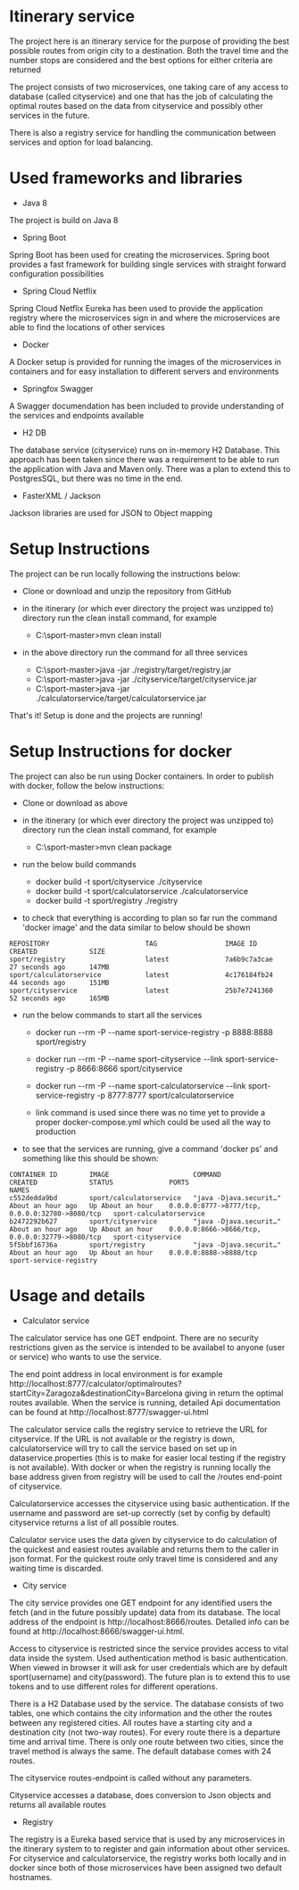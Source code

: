 # Itinerary service

The project here is an itinerary service for the purpose of providing the best possible routes from origin city to a destination. Both the travel time and the number stops are considered and the best options for either criteria are returned

The project consists of two microservices, one taking care of any access to database (called cityservice) and one that has the job of calculating the optimal routes based on the data from cityservice and possibly other services in the future.

There is also a registry service for handling the communication between services and option for load balancing.

# Used frameworks and libraries

- Java 8

The project is build on Java 8

- Spring Boot

Spring Boot has been used for creating the microservices. Spring boot provides a fast framework for building single services with straight forward configuration possibilities

- Spring Cloud Netflix

Spring Cloud Netflix Eureka has been used to provide the application registry where the microservices sign in and where the microservices are able to find the locations of other services

- Docker

A Docker setup is provided for running the images of the microservices in containers and for easy installation to different servers and environments

- Springfox Swagger

A Swagger documendation has been included to provide understanding of the services and endpoints available

- H2 DB

The database service (cityservice) runs on in-memory H2 Database. This approach has been taken since there was a requirement to be able to run the application with Java and Maven only. There was a plan to extend this to PostgresSQL, but there was no time in the end.

- FasterXML / Jackson

Jackson libraries are used for JSON to Object mapping

# Setup Instructions

The project can be run locally following the instructions below:

- Clone or download and unzip the repository from GitHub

- in the itinerary (or which ever directory the project was unzipped to) directory run the clean install command, for example
  - C:\sport-master>mvn clean install
  
- in the above directory run the command for all three services
  - C:\sport-master>java -jar ./registry/target/registry.jar
  - C:\sport-master>java -jar ./cityservice/target/cityservice.jar
  - C:\sport-master>java -jar ./calculatorservice/target/calculatorservice.jar
  
That's it! Setup is done and the projects are running!

# Setup Instructions for docker

The project can also be run using Docker containers. In order to publish with docker, follow the below instructions:

- Clone or download as above

- in the itinerary (or which ever directory the project was unzipped to) directory run the clean install command, for example
  - C:\sport-master>mvn clean package
  
- run the below build commands
  - docker build -t sport/cityservice ./cityservice
  - docker build -t sport/calculatorservice ./calculatorservice
  - docker build -t sport/registry ./registry
  
- to check that everything is according to plan so far run the command 'docker image' and the data similar to below should be shown

```
REPOSITORY                        TAG                 IMAGE ID            CREATED             SIZE
sport/registry                    latest              7a6b9c7a3cae        27 seconds ago      147MB
sport/calculatorservice           latest              4c176184fb24        44 seconds ago      151MB
sport/cityservice                 latest              25b7e7241360        52 seconds ago      165MB
```

- run the below commands to start all the services
  - docker run --rm -P --name sport-service-registry -p 8888:8888 sport/registry
  - docker run --rm -P --name sport-cityservice --link sport-service-registry -p 8666:8666 sport/cityservice
  - docker run --rm -P --name sport-calculatorservice --link sport-service-registry -p 8777:8777 sport/calculatorservice
  
  - link command is used since there was no time yet to provide a proper docker-compose.yml which could be used all the way to production
  
- to see that the services are running, give a command 'docker ps' and something like this should be shown:

```
CONTAINER ID        IMAGE                     COMMAND                  CREATED             STATUS              PORTS                                             NAMES
c552dedda9bd        sport/calculatorservice   "java -Djava.securit…"   About an hour ago   Up About an hour    0.0.0.0:8777->8777/tcp, 0.0.0.0:32780->8080/tcp   sport-calculatorservice
b2472292b627        sport/cityservice         "java -Djava.securit…"   About an hour ago   Up About an hour    0.0.0.0:8666->8666/tcp, 0.0.0.0:32779->8080/tcp   sport-cityservice
5f5bbf16736a        sport/registry            "java -Djava.securit…"   About an hour ago   Up About an hour    0.0.0.0:8888->8888/tcp                            sport-service-registry

```

# Usage and details

- Calculator service

The calculator service has one GET endpoint. There are no security restrictions given as the service is intended to be availabel to anyone (user or service) who wants to use the service.

The end point address in local environment is for example http://localhost:8777/calculator/optimalroutes?startCity=Zaragoza&destinationCity=Barcelona giving in return the optimal routes available. When the service is running, detailed Api documentation can be found at http://localhost:8777/swagger-ui.html

The calculator service calls the registry service to retrieve the URL for cityservice. If the URL is not available or the registry is down, calculatorservice will try to call the service based on set up in dataservice.properties (this is to make for easier local testing if the registry is not available). With docker or when the registry is running locally the base address given from registry will be used to call the /routes end-point of cityservice.

Calculatorservice accesses the cityservice using basic authentication. If the username and password are set-up correctly (set by config by default) cityservice returns a list of all possible routes.

Calculator service uses the data given by cityservice to do calculation of the quickest and easiest routes available and returns them to the caller in json format. For the quickest route only travel time is considered and any waiting time is discarded.

- City service

The city service provides one GET endpoint for any identified users the fetch (and in the future possibly update) data from its database. The local address of the endpoint is http://localhost:8666/routes. Detailed info can be found at http://localhost:8666/swagger-ui.html.

Access to cityservice is restricted since the service provides access to vital data inside the system. Used authentication method is basic authentication. When viewed in browser it will ask for user credentials which are by default sport(username) and city(password). The future plan is to extend this to use tokens and to use different roles for different operations.

There is a H2 Database used by the service. The database consists of two tables, one which contains the city information and the other the routes between any registered cities. All routes have a starting city and a destination city (not two-way routes). For every route there is a departure time and arrival time. There is only one route between two cities, since the travel method is always the same. The default database comes with 24 routes.

The cityservice routes-endpoint is called without any parameters.

Cityservice accesses a database, does conversion to Json objects and returns all available routes
  
- Registry

The registry is a Eureka based service that is used by any microservices in the itinerary system to to register and gain information about other services. For cityservice and calculatorservice, the registry works both locally and in docker since both of those microservices have been assigned two default hostnames.

